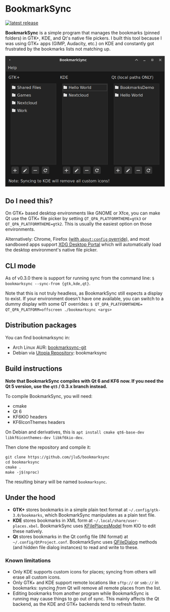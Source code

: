 # BookmarkSync

[![latest release](https://img.shields.io/github/v/tag/jlu5/bookmarksync?sort=date)](https://github.com/jlu5/bookmarksync/tags)

**BookmarkSync** is a simple program that manages the bookmarks (pinned folders) in GTK+, KDE, and Qt's native file pickers. I built this tool because I was using GTK+ apps (GIMP, Audacity, etc.) on KDE and constantly got frustrated by the bookmarks lists not matching up.

![Demo screenshot](bookmarksync-demo.png "BookmarkSync main window")

## Do I need this?

On GTK+ based desktop environments like GNOME or Xfce, you can make Qt use the GTK+ file picker by setting `QT_QPA_PLATFORMTHEME=gtk3` or `QT_QPA_PLATFORMTHEME=gtk2`. This is usually the easiest option on those environments.

Alternatively: Chrome, Firefox ([with `about:config` override](https://wiki.archlinux.org/title/Firefox#XDG_Desktop_Portal_integration)), and most sandboxed apps support [XDG Desktop Portal](https://wiki.archlinux.org/title/XDG_Desktop_Portal) which will automatically load the desktop environment's native file picker.

## CLI mode

As of v0.3.0 there is support for running sync from the command line: `$ bookmarksync --sync-from {gtk,kde,qt}`.

Note that this is not truly headless, as BookmarkSync still expects a display to exist. If your environment doesn't have one available, you can switch to a dummy display with some QT overrides: `$ QT_QPA_PLATFORMTHEME= QT_QPA_PLATFORM=offscreen ./bookmarksync <args>`

## Distribution packages

You can find bookmarksync in:

- Arch Linux AUR: [bookmarksync-git](https://aur.archlinux.org/packages/bookmarksync-git/)
- Debian via [Utopia Repository](https://deb.utopia-repository.org/): bookmarksync

## Build instructions

**Note that BookmarkSync compiles with Qt 6 and KF6 now. If you need the Qt 5 version, use the `qt5` / 0.3.x branch instead.**

To compile BookmarkSync, you will need:

- cmake
- Qt 6
- KF6KIO headers
- KF6IconThemes headers

On Debian and derivatives, this is `apt install cmake qt6-base-dev libkf6iconthemes-dev libkf6kio-dev`.

Then clone the repository and compile it:

```shell
git clone https://github.com/jlu5/bookmarksync
cd bookmarksync
cmake .
make -j$(nproc)
```

The resulting binary will be named `bookmarksync`.

## Under the hood

- **GTK+** stores bookmarks in a simple plain text format at `~/.config/gtk-3.0/bookmarks`, which BookmarkSync manipulates as a plain text file.
- **KDE** stores bookmarks in XML form at `~/.local/share/user-places.xbel`. BookmarkSync uses [KFilePlacesModel](https://api.kde.org/frameworks/kio/html/classKFilePlacesModel.html) from KIO to edit these natively.
- **Qt** stores bookmarks in the Qt config file (INI format) at `~/.config/QtProject.conf`. BookmarkSync uses [QFileDialog](https://doc.qt.io/qt-5/qfiledialog.html#setSidebarUrls) methods (and hidden file dialog instances) to read and write to these.

### Known limitations

- Only KDE supports custom icons for places; syncing from others will erase all custom icons.
- Only GTK+ and KDE support remote locations like `sftp://` or `smb://` in bookmarks: syncing *from* Qt will remove all remote places from the list.
- Editing bookmarks from another program while BookmarkSync is running may cause things to go out of sync. This mainly affects the Qt backend, as the KDE and GTK+ backends tend to refresh faster.
